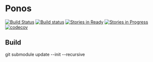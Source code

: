 # Ponos

[![Build Status](https://api.travis-ci.org/filipecn/Ponos.svg)](https://travis-ci.org/filipecn/Ponos.svg?branch=master)
[![Build status](https://ci.appveyor.com/api/projects/status/elijw5e9rll1meqy/branch/master?svg=true)](https://ci.appveyor.com/project/filipecn/ponos/branch/master)
[![Stories in Ready](https://badge.waffle.io/filipecn/Ponos.svg?label=ready&title=Ready)](http://waffle.io/filipecn/Ponos)
[![Stories in Progress](https://badge.waffle.io/filipecn/Ponos.svg?label=In%20Progress&title=In%20Progress)](http://waffle.io/filipecn/Ponos)
[![codecov](https://codecov.io/gh/filipecn/Ponos/branch/master/graph/badge.svg)](https://codecov.io/gh/filipecn/Ponos)

## Build

git submodule update --init --recursive
